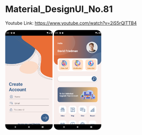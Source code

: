 # Material_DesignUI_No.81

Youtube Link: https://www.youtube.com/watch?v=2iS5rQlTTB4
<p align="center>
<img src="Image/Login.png" alt="Login Page" width="30%" />
<img src="Image/Signup.png" alt="SignUp Page" width="30%" />
<img src="Image/main.png" alt="Main Page" width="30%" />
</p>
